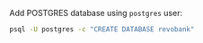 Add POSTGRES database using `postgres` user:

```bash
psql -U postgres -c "CREATE DATABASE revobank"
```
